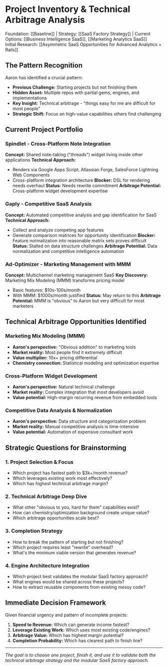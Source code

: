 # Project Inventory & Technical Arbitrage Analysis

Foundation: [[Baseline]] | Strategy: [[SaaS Factory Strategy]] | Current Options: [[Business Intelligence SaaS]], [[Marketing Analytics SaaS]]  
Initial Research: [[Asymmetric SaaS Opportunities for Advanced Analytics + Rails]]

## The Pattern Recognition
Aaron has identified a crucial pattern:
- **Previous Challenge:** Starting projects but not finishing them
- **Hidden Asset:** Multiple repos with partial gems, engines, and implementations
- **Key Insight:** Technical arbitrage - "things easy for me are difficult for most people"
- **Strategic Shift:** Focus on high-value capabilities others find challenging

## Current Project Portfolio

### Spindlet - Cross-Platform Note Integration
**Concept:** Shared note-taking ("threads") widget living inside other applications
**Technical Approach:** 
- Renders via Google Apps Script, Atlassian Forge, SalesForce Lightning Web Components
- Cross-platform integration architecture
**Blocker:** DSL for rendering needs overhaul
**Status:** Needs rewrite commitment
**Arbitrage Potential:** Cross-platform widget development expertise

### Gaply - Competitive SaaS Analysis
**Concept:** Automated competitive analysis and gap identification for SaaS
**Technical Approach:**
- Collect and analyze competing app features
- Generate comparison matrices for opportunity identification
**Blocker:** Feature normalization into reasonable matrix sets proves difficult
**Status:** Stalled on data structure challenges
**Arbitrage Potential:** Data normalization and competitive intelligence automation

### Ad-Optimizer - Marketing Management with MMM
**Concept:** Multichannel marketing management SaaS
**Key Discovery:** Marketing Mix Modeling (MMM) transforms pricing model
- Basic features: $10s-100s/month
- With MMM: $1000s/month justified
**Status:** May return to this
**Arbitrage Potential:** MMM is "obvious" to Aaron but very difficult for most marketers

## Technical Arbitrage Opportunities Identified

### Marketing Mix Modeling (MMM)
- **Aaron's perspective:** "Obvious addition" to marketing tools
- **Market reality:** Most people find it extremely difficult
- **Value multiplier:** 10x+ pricing differential
- **Chemistry connection:** Statistical modeling and optimization expertise

### Cross-Platform Widget Development
- **Aaron's perspective:** Natural technical challenge
- **Market reality:** Complex integration that most developers avoid
- **Value potential:** High-margin recurring revenue from embedded tools

### Competitive Data Analysis & Normalization
- **Aaron's perspective:** Data structure and categorization problem
- **Market reality:** Manual competitive analysis is time-intensive
- **Value potential:** Automation of expensive consultant work

## Strategic Questions for Brainstorming

### 1. Project Selection & Focus
- Which project has fastest path to $3k+/month revenue?
- Which leverages existing work most effectively?
- Which has highest technical arbitrage margin?

### 2. Technical Arbitrage Deep Dive
- What other "obvious to you, hard for them" capabilities exist?
- How can chemistry/optimization background create unique value?
- Which arbitrage opportunities scale best?

### 3. Completion Strategy
- How to break the pattern of starting but not finishing?
- Which project requires least "rewrite" overhead?
- What's the minimum viable version that generates revenue?

### 4. Engine Architecture Integration
- Which project best validates the modular SaaS factory approach?
- What engines would be shared across these projects?
- How to extract reusable components from existing messy code?

## Immediate Decision Framework
Given financial urgency and pattern of incomplete projects:
1. **Speed to Revenue:** Which can generate income fastest?
2. **Leverage Existing Work:** Which uses most existing code/engines?
3. **Arbitrage Value:** Which has highest margin potential?
4. **Completion Probability:** Which has clearest path to finish line?

---
*The goal is to choose one project, finish it, and use it to validate both the technical arbitrage strategy and the modular SaaS factory approach.*
